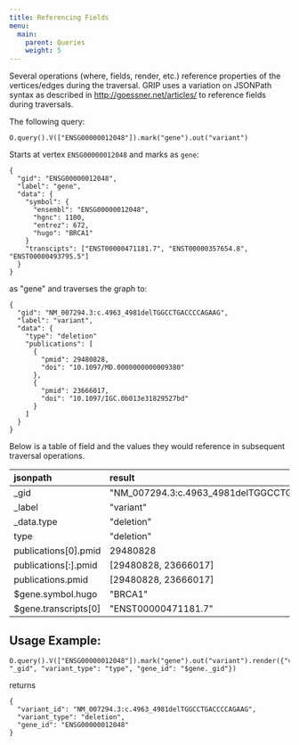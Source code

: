 ```yaml
---
title: Referencing Fields
menu:
  main:
    parent: Queries
    weight: 5
---
```


Several operations (where, fields, render, etc.) reference properties of the vertices/edges during the traversal.
GRIP uses a variation on JSONPath syntax as described in http://goessner.net/articles/ to reference fields during traversals.

The following query:

```
O.query().V(["ENSG00000012048"]).mark("gene").out("variant")
```

Starts at vertex `ENSG00000012048` and marks as `gene`:

```
{
  "gid": "ENSG00000012048",
  "label": "gene",
  "data": {
    "symbol": {
      "ensembl": "ENSG00000012048",
      "hgnc": 1100,
      "entrez": 672,
      "hugo": "BRCA1"
    }
    "transcipts": ["ENST00000471181.7", "ENST00000357654.8", "ENST00000493795.5"]
  }
}
```

as "gene" and traverses the graph to:

```
{
  "gid": "NM_007294.3:c.4963_4981delTGGCCTGACCCCAGAAG",
  "label": "variant",
  "data": {
    "type": "deletion"
    "publications": [
      {
        "pmid": 29480828,
        "doi": "10.1097/MD.0000000000009380"
      },
      {
        "pmid": 23666017,
        "doi": "10.1097/IGC.0b013e31829527bd"
      }
    ]
  }
}
```

Below is a table of field and the values they would reference in subsequent traversal operations.

| jsonpath                   | result               |
| :------------------------- | :------------------- |
| _gid                       | "NM_007294.3:c.4963_4981delTGGCCTGACCCCAGAAG" |
| _label                     | "variant"            |
| _data.type                 | "deletion"           |
| type                       | "deletion"           |
| publications[0].pmid       | 29480828             |
| publications[:].pmid       | [29480828, 23666017] |
| publications.pmid          | [29480828, 23666017] |
| $gene.symbol.hugo          | "BRCA1"              |
| $gene.transcripts[0]       | "ENST00000471181.7"  |


## Usage Example:

```
O.query().V(["ENSG00000012048"]).mark("gene").out("variant").render({"variant_id": "_gid", "variant_type": "type", "gene_id": "$gene._gid"})
```

returns

```
{
  "variant_id": "NM_007294.3:c.4963_4981delTGGCCTGACCCCAGAAG",
  "variant_type": "deletion",
  "gene_id": "ENSG00000012048"
}
```
